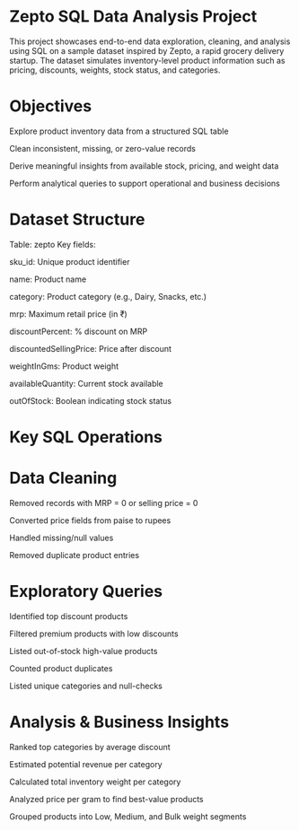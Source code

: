 # Zepto SQL Data Analysis Project
This project showcases end-to-end data exploration, cleaning, and analysis using SQL on a sample dataset inspired by Zepto, a rapid grocery delivery startup. The dataset simulates inventory-level product information such as pricing, discounts, weights, stock status, and categories.

# Objectives
Explore product inventory data from a structured SQL table

Clean inconsistent, missing, or zero-value records

Derive meaningful insights from available stock, pricing, and weight data

Perform analytical queries to support operational and business decisions

# Dataset Structure
Table: zepto
Key fields:

sku_id: Unique product identifier

name: Product name

category: Product category (e.g., Dairy, Snacks, etc.)

mrp: Maximum retail price (in ₹)

discountPercent: % discount on MRP

discountedSellingPrice: Price after discount

weightInGms: Product weight

availableQuantity: Current stock available

outOfStock: Boolean indicating stock status

# Key SQL Operations
# Data Cleaning
Removed records with MRP = 0 or selling price = 0

Converted price fields from paise to rupees

Handled missing/null values

Removed duplicate product entries

# Exploratory Queries
Identified top discount products

Filtered premium products with low discounts

Listed out-of-stock high-value products

Counted product duplicates

Listed unique categories and null-checks

# Analysis & Business Insights
Ranked top categories by average discount

Estimated potential revenue per category

Calculated total inventory weight per category

Analyzed price per gram to find best-value products

Grouped products into Low, Medium, and Bulk weight segments

